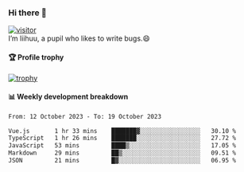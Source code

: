 ### Hi there 👋
[![visitor](https://visitor-badge.glitch.me/badge?page_id=liihuu&right_color=blue)](https://github.com/liihuu)<br>
I’m liihuu, a pupil who likes to write bugs.😄


#### 🏆 Profile trophy
[![trophy](https://github-profile-trophy.vercel.app?username=liihuu&margin-w=16&margin-h=16&rank=-C,-B)](https://github.com/liihuu)


#### 📊 Weekly development breakdown
<!--START_SECTION:waka-->

```txt
From: 12 October 2023 - To: 19 October 2023

Vue.js       1 hr 33 mins    ███████▓░░░░░░░░░░░░░░░░░   30.10 %
TypeScript   1 hr 26 mins    ███████░░░░░░░░░░░░░░░░░░   27.72 %
JavaScript   53 mins         ████▒░░░░░░░░░░░░░░░░░░░░   17.05 %
Markdown     29 mins         ██▒░░░░░░░░░░░░░░░░░░░░░░   09.51 %
JSON         21 mins         █▓░░░░░░░░░░░░░░░░░░░░░░░   06.95 %
```

<!--END_SECTION:waka-->

<!--
**liihuu/liihuu** is a ✨ _special_ ✨ repository because its `README.md` (this file) appears on your GitHub profile.

Here are some ideas to get you started:

- 🔭 I’m currently working on ...
- 🌱 I’m currently learning ...
- 👯 I’m looking to collaborate on ...
- 🤔 I’m looking for help with ...
- 💬 Ask me about ...
- 📫 How to reach me: ...
- 😄 Pronouns: ...
- ⚡ Fun fact: ...
-->
